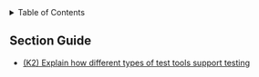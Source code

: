 <details>
  <summary>Table of Contents</summary>
  <ul>
    <li><a href="/README.md">Home</a></li>
    <li><a href="Chapter_6_Home.md">Chapter Home</a></li>
    <li><a href="Section_1.md">Section 1</a></li>
    <li><a href="Section_2.md">Section 2</a></li>
  </ul>
</details>

## Section Guide
- [(K2) Explain how different types of test tools support testing](#61)

